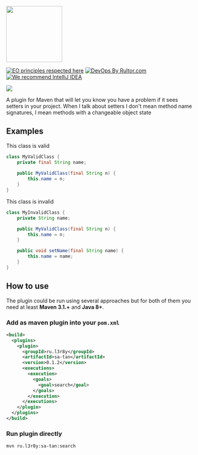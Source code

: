 [<img src="https://raw.githubusercontent.com/l3r8yJ/sa-tan/8f6e97d0287f4f922b6cd685548490a48e26c496/s8an.svg" width="150"/>](https://www.l3r8y.ru/sa-tan/)


[![EO principles respected here](https://www.elegantobjects.org/badge.svg)](https://www.elegantobjects.org)
[![DevOps By Rultor.com](http://www.rultor.com/b/objectionary/eo)](http://www.rultor.com/p/objectionary/eo)
[![We recommend IntelliJ IDEA](https://www.elegantobjects.org/intellij-idea.svg)](https://www.jetbrains.com/idea/)

![](https://maven-badges.herokuapp.com/maven-central/ru.l3r8y/sa-tan/badge.svg)

A plugin for Maven that will let you know you have a problem if it sees setters in your project. 
When I talk about setters I don't mean method name signatures, I mean methods with a changeable object state

## Examples
This class is valid
```java
class MyValidClass {
    private final String name;
    
    public MyValidClass(final String n) {
        this.name = n;
    }
}
```
This class is invalid

```java
class MyInvalidClass {
    private String name;

    public MyValidClass(final String n) {
        this.name = n;
    }

    public void setName(final String name) {
        this.name = name;
    }
}
```

## How to use
The plugin could be run using several approaches but for both of them you need at least **Maven 3.1.+** and **Java 8+**.
### Add as maven plugin into your `pom.xml`
```xml
<build>
  <plugins>
    <plugin>
      <groupId>ru.l3r8y</groupId>
      <artifactId>sa-tan</artifactId>
      <version>0.1.2</version>
      <executions>
        <execution>
          <goals>
            <goal>search</goal>
          </goals>
        </execution>
      </executions>
    </plugin>
  </plugins>
</build>
```
### Run plugin directly
```bash
mvn ru.l3r8y:sa-tan:search
``` 
